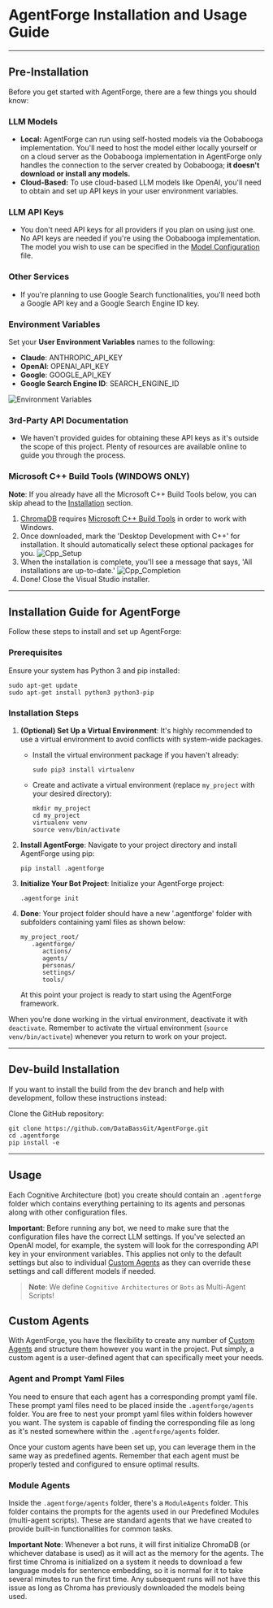 # AgentForge Installation and Usage Guide

---

## Pre-Installation

Before you get started with AgentForge, there are a few things you should know:

### LLM Models
- **Local:** AgentForge can run using self-hosted models via the Oobabooga implementation. You'll need to host the model either locally yourself or on a cloud server as the Oobabooga implementation in AgentForge only handles the connection to the server created by Oobabooga; **it doesn't download or install any models.**
- **Cloud-Based:** To use cloud-based LLM models like OpenAI, you'll need to obtain and set up API keys in your user environment variables.

### LLM API Keys
- You don't need API keys for all providers if you plan on using just one. No API keys are needed if you're using the Oobabooga implementation. The model you wish to use can be specified in the [Model Configuration](../../docs/Settings/Models.md) file.

### Other Services
- If you're planning to use Google Search functionalities, you'll need both a Google API key and a Google Search Engine ID key.

### Environment Variables
Set your **User Environment Variables** names to the following:

- **Claude**: ANTHROPIC_API_KEY 
- **OpenAI**: OPENAI_API_KEY
- **Google**: GOOGLE_API_KEY
- **Google Search Engine ID**: SEARCH_ENGINE_ID

![Environment Variables](../../docs/Images/EnvKeys.png)

### 3rd-Party API Documentation
- We haven't provided guides for obtaining these API keys as it's outside the scope of this project. Plenty of resources are available online to guide you through the process.

### Microsoft C++ Build Tools (WINDOWS ONLY)

**Note**: If you already have all the Microsoft C++ Build Tools below, you can skip ahead to the [Installation](#installation-guide-for-agentforge) section.

1. [ChromaDB](https://www.trychroma.com/) requires [Microsoft C++ Build Tools](https://visualstudio.microsoft.com/visual-cpp-build-tools/) in order to work with Windows.
2. Once downloaded, mark the 'Desktop Development with C++' for installation. It should automatically select these optional packages for you.
   ![Cpp_Setup](../../docs/Images/Cpp_Setup.png)
3. When the installation is complete, you'll see a message that says, 'All installations are up-to-date.'
   ![Cpp_Completion](../../docs/Images/Cpp_Completion.png)
4. Done! Close the Visual Studio installer.


---

## Installation Guide for AgentForge

Follow these steps to install and set up AgentForge:

### Prerequisites
Ensure your system has Python 3 and pip installed:
```shell
sudo apt-get update
sudo apt-get install python3 python3-pip
```

### Installation Steps

1. **(Optional) Set Up a Virtual Environment**:
   It's highly recommended to use a virtual environment to avoid conflicts with system-wide packages.
   - Install the virtual environment package if you haven't already:
     ```shell
     sudo pip3 install virtualenv
     ```
   - Create and activate a virtual environment (replace `my_project` with your desired directory):
     ```shell
     mkdir my_project
     cd my_project
     virtualenv venv
     source venv/bin/activate
     ```

2. **Install AgentForge**:
   Navigate to your project directory and install AgentForge using pip:
   ```shell
   pip install .agentforge
   ```

3. **Initialize Your Bot Project**:
   Initialize your AgentForge project:
   ```shell
   .agentforge init
   ```

4. **Done**:
   Your project folder should have a new '.agentforge' folder with subfolders containing yaml files as shown below: 

   ```
   my_project_root/
      .agentforge/
         actions/
         agents/
         personas/
         settings/
         tools/
   ```
   At this point your project is ready to start using the AgentForge framework.

When you're done working in the virtual environment, deactivate it with `deactivate`. Remember to activate the virtual environment (`source venv/bin/activate`) whenever you return to work on your project.

---

## Dev-build Installation

If you want to install the build from the dev branch and help with development, follow these instructions instead:

Clone the GitHub repository:

```shell
git clone https://github.com/DataBassGit/AgentForge.git
cd .agentforge
pip install -e
```

---

## Usage

Each Cognitive Architecture (bot) you create should contain an `.agentforge` folder which contains everything pertaining to its agents and personas along with other configuration files.

**Important**: Before running any bot, we need to make sure that the configuration files have the correct LLM settings. If you've selected an OpenAI model, for example, the system will look for the corresponding API key in your environment variables. This applies not only to the default settings but also to individual [Custom Agents](../../docs/Agents/CustomAgents.md) as they can override these settings and call different models if needed.

>**Note**: We define `Cognitive Architectures` or `Bots` as Multi-Agent Scripts!  

## Custom Agents
With AgentForge, you have the flexibility to create any number of [Custom Agents](../../docs/Agents/CustomAgents.md) and structure them however you want in the project. Put simply, a custom agent is a user-defined agent that can specifically meet your needs.

### Agent and Prompt Yaml Files
You need to ensure that each agent has a corresponding prompt yaml file. These prompt yaml files need to be placed inside the `.agentforge/agents` folder. You are free to nest your prompt yaml files within folders however you want. The system is capable of finding the corresponding file as long as it's nested somewhere within the `.agentforge/agents` folder.

Once your custom agents have been set up, you can leverage them in the same way as predefined agents. Remember that each agent must be properly tested and configured to ensure optimal results.

### Module Agents
Inside the `.agentforge/agents` folder, there's a `ModuleAgents` folder. This folder contains the prompts for the agents used in our Predefined Modules (multi-agent scripts). These are standard agents that we have created to provide built-in functionalities for common tasks.

**Important Note**: Whenever a bot runs, it will first initialize ChromaDB (or whichever database is used) as it will act as the memory for the agents. The first time Chroma is initialized on a system it needs to download a few language models for sentence embedding, so it is normal for it to take several minutes to run the first time. Any subsequent runs will not have this issue as long as Chroma has previously downloaded the models being used.